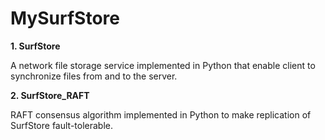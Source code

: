 # MySurfStore

**1. SurfStore**

A network file storage service implemented in Python that enable client to synchronize files from and to the server.

**2. SurfStore_RAFT**

RAFT consensus algorithm implemented in Python to make replication of SurfStore fault-tolerable.
